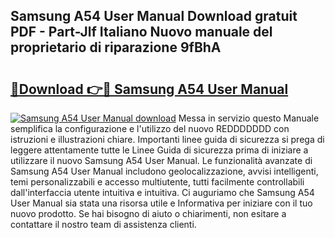 ## Samsung A54 User Manual Download gratuit PDF - Part-Jlf Italiano Nuovo manuale del proprietario di riparazione 9fBhA

# <h2><a href="http://dfeazbc.blite.top/?on=Samsung+A54+User+Manual">🔗Download 👉🔴 Samsung A54 User Manual</a></h2>

[![Samsung A54 User Manual download](https://i.imgur.com/lujVjoI.png)](http://dfeazbc.blite.top/?on=Samsung+A54+User+Manual)
Messa in servizio questo Manuale semplifica la configurazione e l'utilizzo del nuovo REDDDDDDD con istruzioni e illustrazioni chiare. Importanti linee guida di sicurezza si prega di leggere attentamente tutte le Linee Guida di sicurezza prima di iniziare a utilizzare il nuovo Samsung A54 User Manual. Le funzionalità avanzate di Samsung A54 User Manual includono geolocalizzazione, avvisi intelligenti, temi personalizzabili e accesso multiutente, tutti facilmente controllabili dall'interfaccia utente intuitiva e intuitiva. Ci auguriamo che Samsung A54 User Manual sia stata una risorsa utile e Informativa per iniziare con il tuo nuovo prodotto. Se hai bisogno di aiuto o chiarimenti, non esitare a contattare il nostro team di assistenza clienti.
